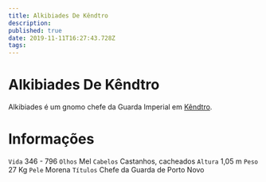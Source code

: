```yaml
---
title: Alkibiades De Kêndtro
description: 
published: true
date: 2019-11-11T16:27:43.728Z
tags: 
---
```


<!-- SUBTITLE: Visão geral sobre Alkibiades De Kêndtro -->

# Alkibiades De Kêndtro
Alkibiades é um gnomo chefe da Guarda Imperial em [Kêndtro](/lugares/plano-material/drafeon/noroeste-de-drafeon/kendtro#kendtro).

# Informações
`Vida` 346 - 796
`Olhos` Mel
`Cabelos` Castanhos, cacheados
`Altura` 1,05 m
`Peso` 27 Kg
`Pele` Morena
`Títulos` Chefe da Guarda de Porto Novo

